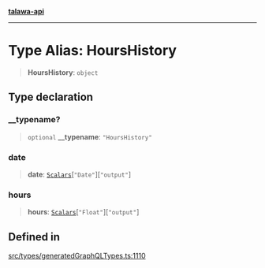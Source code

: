 [**talawa-api**](../../../README.md)

***

# Type Alias: HoursHistory

> **HoursHistory**: `object`

## Type declaration

### \_\_typename?

> `optional` **\_\_typename**: `"HoursHistory"`

### date

> **date**: [`Scalars`](Scalars.md)\[`"Date"`\]\[`"output"`\]

### hours

> **hours**: [`Scalars`](Scalars.md)\[`"Float"`\]\[`"output"`\]

## Defined in

[src/types/generatedGraphQLTypes.ts:1110](https://github.com/Suyash878/talawa-api/blob/b5a9d8b4a1ea678a3d6f5b710b3721f91a3052fc/src/types/generatedGraphQLTypes.ts#L1110)
